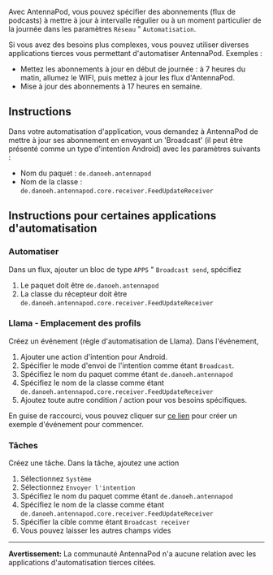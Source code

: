Avec AntennaPod, vous pouvez spécifier des abonnements (flux de podcasts) à
mettre à jour à intervalle régulier ou à un moment particulier de la journée
dans les paramètres `Réseau` " `Automatisation`.

Si vous avez des besoins plus complexes, vous pouvez utiliser diverses
applications tierces vous permettant d'automatiser AntennaPod. Exemples :

- Mettez les abonnements à jour en début de journée : à 7 heures du matin,
allumez le WIFI, puis mettez à jour les flux d'AntennaPod.
- Mise à jour des abonnements à 17 heures en semaine.

## Instructions

Dans votre automatisation d'application, vous demandez à AntennaPod de mettre à
jour ses abonnement en envoyant un 'Broadcast' (il peut être présenté comme un
type d'intention Android) avec les paramètres suivants :

- Nom du paquet : `de.danoeh.antennapod`
- Nom de la classe : `de.danoeh.antennapod.core.receiver.FeedUpdateReceiver`

## Instructions pour certaines applications d'automatisation

### Automatiser

Dans un flux, ajouter un bloc de type `APPS` " `Broadcast send`, spécifiez

1. Le paquet doit être `de.danoeh.antennapod`
1. La classe du récepteur doit être
`de.danoeh.antennapod.core.receiver.FeedUpdateReceiver`

### Llama - Emplacement des profils

Créez un événement (règle d'automatisation de Llama). Dans l'événement,

1. Ajouter une action d'intention pour Android.
1. Spécifier le mode d'envoi de l'intention comme étant `Broadcast`.
1. Spécifiez le nom du paquet comme étant `de.danoeh.antennapod`
1. Spécifiez le nom de la classe comme étant
`de.danoeh.antennapod.core.receiver.FeedUpdateReceiver`
1. Ajoutez toute autre condition / action pour vos besoins spécifiques.

En guise de raccourci, vous pouvez cliquer sur [ce lien](http://llama.location.profiles/AntennaPod+feeds+Update/AntennaPod+feeds+Update%7C0-1-0-0-0-0-0-1-0-%7C%3A%7Ct%7C420%7C425%7Cai%7Cde.danoeh.antennapod%7CFgAAAGEAbgBkAHIAbwBpAGQALgBjAG8AbgB0AGUAbgB0AC4ASQBuAHQAZQBuAHQAAAAAAP%2F%2F%2F%2F8AAAAA%2F%2F%2F%2F%2FwAAAAD%2F%2F%2F%2F%2F%2F%2F%2F%2F%2FxQAAABkAGUALgBkAGEAbgBvAGUAaAAuAGEAbgB0AGUAbgBuAGEAcABvAGQAAAAAADUAAABkAGUALgBkAGEAbgBvAGUAaAAuAGEAbgB0AGUAbgBuAGEAcABvAGQALgBjAG8AcgBlAC4AcgBlAGMAZQBpAHYAZQByAC4ARgBlAGUAZABVAHAAZABhAHQAZQBSAGUAYwBlAGkAdgBlAHIAAAAAAAAAAAAAAAAAAAAAAAAA%2Fv%2F%2F%2F%2F%2F%2F%2F%2F8%3D%7C2%7C)
pour créer un exemple d'événement pour commencer.

### Tâches

Créez une tâche. Dans la tâche, ajoutez une action

1. Sélectionnez `Système`
1. Sélectionnez `Envoyer l'intention`
1. Spécifiez le nom du paquet comme étant `de.danoeh.antennapod`
1. Spécifiez le nom de la classe comme étant
`de.danoeh.antennapod.core.receiver.FeedUpdateReceiver`
1. Spécifier la cible comme étant `Broadcast receiver`
1. Vous pouvez laisser les autres champs vides

***

**Avertissement:** La communauté AntennaPod n'a aucune relation avec les
applications d'automatisation tierces citées.
